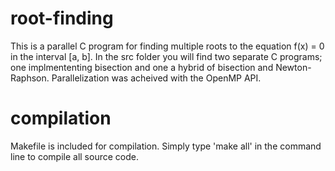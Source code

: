 # root-finding
This is a parallel C program for finding multiple roots to the equation f(x) = 0 in the interval [a, b].
In the src folder you will find two separate C programs; one implmententing bisection and one a hybrid
of bisection and Newton-Raphson. Parallelization was acheived with the OpenMP API.

# compilation
Makefile is included for compilation. Simply type 'make all' in the command line to compile all source code.
